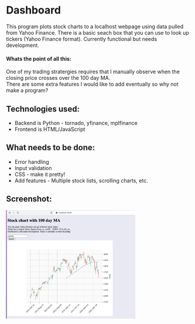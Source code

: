 # Dashboard

This program plots stock charts to a localhost webpage using data pulled from Yahoo Finance.
There is a basic seach box that you can use to look up tickers (Yahoo Finance format).
Currently functional but needs development.


#### Whats the point of all this:
One of my trading stratergies requires that I manually observe when the closing price crosses over the 100 day MA.<br>
There are some extra features I would like to add eventually so why not make a program?<br>

## Technologies used:
* Backend is Python - tornado, yfinance, mplfinance
* Frontend is HTML/JavaScript

## What needs to be done:
* Error handling
* Input validation
* CSS - make it pretty!
* Add features - Multiple stock lists, scrolling charts, etc.

## Screenshot:
<img src="Images/google-chart.png" width="70%">
